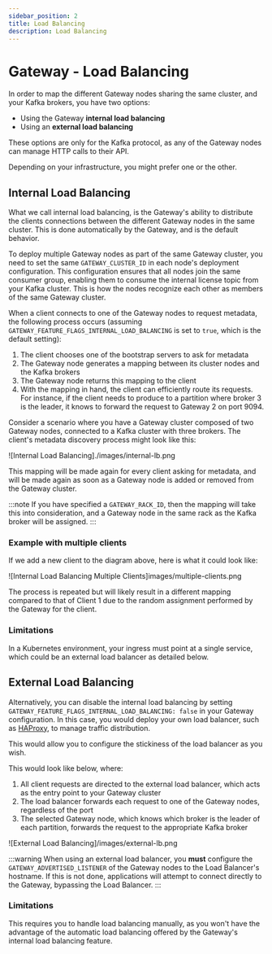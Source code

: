 ```yaml
---
sidebar_position: 2
title: Load Balancing
description: Load Balancing
---
```


# Gateway - Load Balancing

In order to map the different Gateway nodes sharing the same cluster, and your Kafka brokers, you have two options:

-   Using the Gateway **internal load balancing**
-   Using an **external load balancing**

These options are only for the Kafka protocol, as any of the Gateway nodes can manage HTTP calls to their API.

Depending on your infrastructure, you might prefer one or the other.

## Internal Load Balancing

What we call internal load balancing, is the Gateway's ability to distribute the clients connections between the different Gateway nodes in the same cluster. This is done automatically by the Gateway, and is the default behavior.

To deploy multiple Gateway nodes as part of the same Gateway cluster, you need to set the same `GATEWAY_CLUSTER_ID` in each node's deployment configuration. This configuration ensures that all nodes join the same consumer group, enabling them to consume the internal license topic from your Kafka cluster. This is how the nodes recognize each other as members of the same Gateway cluster.

When a client connects to one of the Gateway nodes to request metadata, the following process occurs (assuming `GATEWAY_FEATURE_FLAGS_INTERNAL_LOAD_BALANCING` is set to `true`, which is the default setting):

1.  The client chooses one of the bootstrap servers to ask for metadata
2.  The Gateway node generates a mapping between its cluster nodes and the Kafka brokers
3.  The Gateway node returns this mapping to the client
4.  With the mapping in hand, the client can efficiently route its requests. For instance, if the client needs to produce to a partition where broker 3 is the leader, it knows to forward the request to Gateway 2 on port 9094.

Consider a scenario where you have a Gateway cluster composed of two Gateway nodes, connected to a Kafka cluster with three brokers. The client's metadata discovery process might look like this:

![Internal Load Balancing]./images/internal-lb.png

This mapping will be made again for every client asking for metadata, and will be made again as soon as a Gateway node is added or removed from the Gateway cluster.

:::note
If you have specified a `GATEWAY_RACK_ID`, then the mapping will take this into consideration, and a Gateway node in the same rack as the Kafka broker will be assigned.
:::

### Example with multiple clients

If we add a new client to the diagram above, here is what it could look like:

![Internal Load Balancing Multiple Clients]images/multiple-clients.png

The process is repeated but will likely result in a different mapping compared to that of Client 1 due to the random assignment performed by the Gateway for the client.

### Limitations

In a Kubernetes environment, your ingress must point at a single service, which could be an external load balancer as detailed below.

## External Load Balancing

Alternatively, you can disable the internal load balancing by setting `GATEWAY_FEATURE_FLAGS_INTERNAL_LOAD_BALANCING: false` in your Gateway configuration. In this case, you would deploy your own load balancer, such as [HAProxy](https://www.haproxy.org/), to manage traffic distribution.

This would allow you to configure the stickiness of the load balancer as you wish.

This would look like below, where:

1. All client requests are directed to the external load balancer, which acts as the entry point to your Gateway cluster
2. The load balancer forwards each request to one of the Gateway nodes, regardless of the port
3. The selected Gateway node, which knows which broker is the leader of each partition, forwards the request to the appropriate Kafka broker

![External Load Balancing]/images/external-lb.png

:::warning
When using an external load balancer, you **must** configure the `GATEWAY_ADVERTISED_LISTENER` of the Gateway nodes to the Load Balancer's hostname. If this is not done, applications will attempt to connect directly to the Gateway, bypassing the Load Balancer.
:::

### Limitations

This requires you to handle load balancing manually, as you won't have the advantage of the automatic load balancing offered by the Gateway's internal load balancing feature.